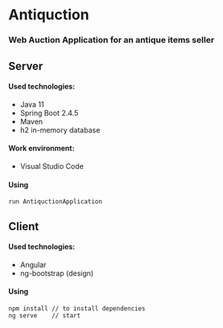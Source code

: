 # Antiquction
### Web Auction Application for an antique items seller

## Server
#### Used technologies:

 - Java 11
 - Spring Boot 2.4.5
 - Maven
 - h2 in-memory database

#### Work environment:

 - Visual Studio Code

#### Using

    run AntiquctionApplication

## Client
#### Used technologies:

 - Angular
 - ng-bootstrap (design)

#### Using

    npm install // to install dependencies
    ng serve    // start
